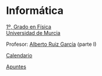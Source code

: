 # Informática

[1º, Grado en Física][fis]<br>
[Universidad de Murcia][um]

Profesor: [Alberto Ruiz García][yo] (parte I)

[Calendario](https://www.um.es/documents/14152/10096322/Primero-C1+curso2018-19.pdf)

[Apuntes](index.ipynb)

[yo]: http://dis.um.es/profesores/alberto
[fis]: http://www.um.es/web/quimica/contenido/estudios/grados/fisica
[um]: http://dis.um.es/


